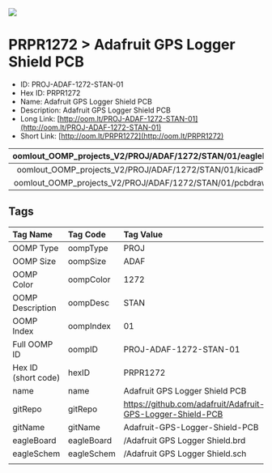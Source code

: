 


  
![][im]
# PRPR1272 > Adafruit GPS Logger Shield PCB

- ID: PROJ-ADAF-1272-STAN-01
- Hex ID: PRPR1272
- Name: Adafruit GPS Logger Shield PCB
- Description: Adafruit GPS Logger Shield PCB
- Long Link: [http://oom.lt/PROJ-ADAF-1272-STAN-01](http://oom.lt/PROJ-ADAF-1272-STAN-01)
- Short Link: [http://oom.lt/PRPR1272](http://oom.lt/PRPR1272)
  

|oomlout_OOMP_projects_V2/PROJ/ADAF/1272/STAN/01/eagleImage.png|oomlout_OOMP_projects_V2/PROJ/ADAF/1272/STAN/01/eagleSchemImage.png|oomlout_OOMP_projects_V2/PROJ/ADAF/1272/STAN/01/kicadPcb3dFront.png|oomlout_OOMP_projects_V2/PROJ/ADAF/1272/STAN/01/kicadPcb3dBack.png|
| :---: | :---: | :---: | :---: |
|oomlout_OOMP_projects_V2/PROJ/ADAF/1272/STAN/01/kicadPcb3d.png|oomlout_OOMP_projects_V2/PROJ/ADAF/1272/STAN/01/bomBack.png|oomlout_OOMP_projects_V2/PROJ/ADAF/1272/STAN/01/bomFront.png|oomlout_OOMP_projects_V2/PROJ/ADAF/1272/STAN/01/pcbdraw.svg|
|oomlout_OOMP_projects_V2/PROJ/ADAF/1272/STAN/01/pcbdrawBack.svg||||

## Tags
  

|Tag Name|Tag Code|Tag Value|
| :--- | :--- | :--- |
|OOMP Type|oompType|PROJ|
|OOMP Size|oompSize|ADAF|
|OOMP Color|oompColor|1272|
|OOMP Description|oompDesc|STAN|
|OOMP Index|oompIndex|01|
|Full OOMP ID|oompID|PROJ-ADAF-1272-STAN-01|
|Hex ID (short code)|hexID|PRPR1272|
|name|name|Adafruit GPS Logger Shield PCB|
|gitRepo|gitRepo|https://github.com/adafruit/Adafruit-GPS-Logger-Shield-PCB|
|gitName|gitName|Adafruit-GPS-Logger-Shield-PCB|
|eagleBoard|eagleBoard|/Adafruit GPS Logger Shield.brd|
|eagleSchem|eagleSchem|/Adafruit GPS Logger Shield.sch|
||||



[im]: PROJ/ADAF/1272/STAN/01/kicadPcb3d_450.png
